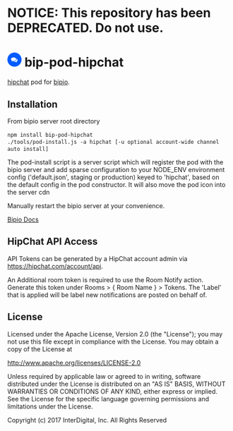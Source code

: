# **NOTICE:** This repository has been **DEPRECATED**. Do not use.
![HipChat](hipchat.png) bip-pod-hipchat
=======

<a href="https://www.hipchat.com">hipchat</a> pod for [bipio](https://bip.io).

## Installation

From bipio server root directory

    npm install bip-pod-hipchat
    ./tools/pod-install.js -a hipchat [-u optional account-wide channel auto install]

The pod-install script is a server script which will register the pod with the bipio server and add sparse
configuration to your NODE_ENV environment config ('default.json', staging or production)
keyed to 'hipchat', based on the default config in the pod constructor.  It will also move the
pod icon into the server cdn

Manually restart the bipio server at your convenience.

[Bipio Docs](https://bip.io/docs/pods/hipchat)

## HipChat API Access

API Tokens can be generated by a HipChat account admin via https://hipchat.com/account/api.

An Additional room token is required to use the Room Notify action.  Generate this token under
Rooms > { Room Name } > Tokens.  The 'Label' that is applied will be label new notifications are posted on behalf of.

## License

Licensed under the Apache License, Version 2.0 (the "License"); you may not use this file except in compliance with the License. You may obtain a copy of the License at

http://www.apache.org/licenses/LICENSE-2.0

Unless required by applicable law or agreed to in writing, software distributed under the License is distributed on an "AS IS" BASIS, WITHOUT WARRANTIES OR CONDITIONS OF ANY KIND, either express or implied. See the License for the specific language governing permissions and limitations under the License.

Copyright (c) 2017 InterDigital, Inc. All Rights Reserved
